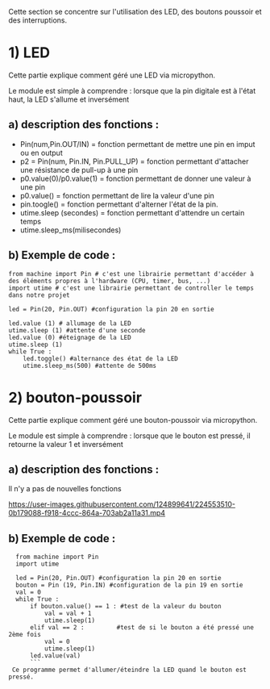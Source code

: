 Cette section se concentre sur l'utilisation des LED, des boutons poussoir et des interruptions.

# 1) LED

 Cette partie explique comment géré une LED via micropython.
 
 Le module est simple à comprendre : lorsque que la pin digitale est à l'état haut, la LED s'allume et inversément
 
## a) description des fonctions :
 
   - Pin(num,Pin.OUT/IN) = fonction permettant de mettre une pin en imput ou en output
   - p2 = Pin(num, Pin.IN, Pin.PULL_UP) = fonction permettant d'attacher une résistance de pull-up à une pin
   - p0.value(0)/p0.value(1) = fonction permettant de donner une valeur à une pin
   - p0.value() = fonction permettant de lire la valeur d'une pin 
   - pin.toogle() = fonction permettant d'alterner l'état de la pin.
   - utime.sleep (secondes) = fonction permettant d'attendre un certain temps
   - utime.sleep_ms(milisecondes)
   
## b) Exemple de code :
    
  ```
  from machine import Pin # c'est une librairie permettant d'accéder à des éléments propres à l'hardware (CPU, timer, bus, ...)
  import utime # c'est une librairie permettant de controller le temps dans notre projet

  led = Pin(20, Pin.OUT) #configuration la pin 20 en sortie

  led.value (1) # allumage de la LED
  utime.sleep (1) #attente d'une seconde
  led.value (0) #éteignage de la LED
  utime.sleep (1)
  while True :
      led.toggle() #alternance des état de la LED
      utime.sleep_ms(500) #attente de 500ms
 ```
# 2) bouton-poussoir
  Cette partie explique comment géré une bouton-poussoir via micropython.
  
  Le module est simple à comprendre : lorsque que le bouton est pressé, il retourne la valeur 1 et inversément
   
## a) description des fonctions :
   Il n'y a pas de nouvelles fonctions


https://user-images.githubusercontent.com/124899641/224553510-0b179088-f918-4ccc-864a-703ab2a11a31.mp4

## b) Exemple de code :
```
  from machine import Pin
  import utime

  led = Pin(20, Pin.OUT) #configuration la pin 20 en sortie
  bouton = Pin (19, Pin.IN) #configuration de la pin 19 en sortie
  val = 0
  while True :
      if bouton.value() == 1 : #test de la valeur du bouton
          val = val + 1        
          utime.sleep(1)
      elif val == 2 :         #test de si le bouton a été pressé une 2ème fois
          val = 0
          utime.sleep(1)
      led.value(val)
      ```
 Ce programme permet d'allumer/éteindre la LED quand le bouton est pressé. 

